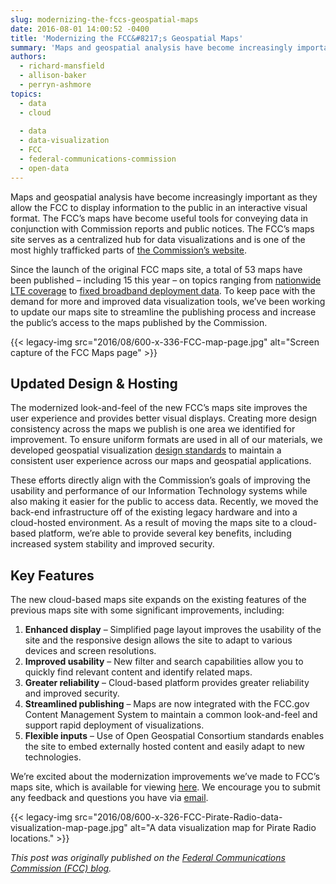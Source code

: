 ```yaml
---
slug: modernizing-the-fccs-geospatial-maps
date: 2016-08-01 14:00:52 -0400
title: 'Modernizing the FCC&#8217;s Geospatial Maps'
summary: 'Maps and geospatial analysis have become increasingly important as they allow the FCC to display information to the public in an interactive visual format. The FCC’s maps have become useful tools for conveying data in conjunction with Commission reports and public notices. The FCC’s maps site serves as a centralized hub for data visualizations and'
authors:
  - richard-mansfield
  - allison-baker
  - perryn-ashmore
topics:
  - data
  - cloud
  
  - data
  - data-visualization
  - FCC
  - federal-communications-commission
  - open-data
---
```


Maps and geospatial analysis have become increasingly important as they allow the FCC to display information to the public in an interactive visual format. The FCC’s maps have become useful tools for conveying data in conjunction with Commission reports and public notices. The FCC’s maps site serves as a centralized hub for data visualizations and is one of the most highly trafficked parts of [the Commission’s website](https://www.fcc.gov/).

Since the launch of the original FCC maps site, a total of 53 maps have been published – including 15 this year – on topics ranging from [nationwide LTE coverage](https://www.fcc.gov/reports-research/maps/nationwide-lte-coverage-july-2015) to [fixed broadband deployment data](https://www.fcc.gov/reports-research/maps/bpr-2016-fixed-25mbps-3mbps-deployment). To keep pace with the demand for more and improved data visualization tools, we’ve been working to update our maps site to streamline the publishing process and increase the public’s access to the maps published by the Commission.

{{< legacy-img src="2016/08/600-x-336-FCC-map-page.jpg" alt="Screen capture of the FCC Maps page" >}}

## Updated Design & Hosting

The modernized look-and-feel of the new FCC’s maps site improves the user experience and provides better visual displays. Creating more design consistency across the maps we publish is one area we identified for improvement. To ensure uniform formats are used in all of our materials, we developed geospatial visualization [design standards](http://fcc.github.io/design-standards/) to maintain a consistent user experience across our maps and geospatial applications.

These efforts directly align with the Commission’s goals of improving the usability and performance of our Information Technology systems while also making it easier for the public to access data. Recently, we moved the back-end infrastructure off of the existing legacy hardware and into a cloud-hosted environment. As a result of moving the maps site to a cloud-based platform, we’re able to provide several key benefits, including increased system stability and improved security.

## Key Features

The new cloud-based maps site expands on the existing features of the previous maps site with some significant improvements, including:

  1. **Enhanced display** &#8211; Simplified page layout improves the usability of the site and the responsive design allows the site to adapt to various devices and screen resolutions.
  2. **Improved usability** &#8211; New filter and search capabilities allow you to quickly find relevant content and identify related maps.
  3. **Greater reliability** – Cloud-based platform provides greater reliability and improved security.
  4. **Streamlined publishing** &#8211; Maps are now integrated with the FCC.gov Content Management System to maintain a common look-and-feel and support rapid deployment of visualizations.
  5. **Flexible inputs** &#8211; Use of Open Geospatial Consortium standards enables the site to embed externally hosted content and easily adapt to new technologies.

We’re excited about the modernization improvements we’ve made to FCC’s maps site, which is available for viewing [here](https://www.fcc.gov/reports-research/maps). We encourage you to submit any feedback and questions you have via [email](mailto:maps@fcc.gov).

{{< legacy-img src="2016/08/600-x-326-FCC-Pirate-Radio-data-visualization-map-page.jpg" alt="A data visualization map for Pirate Radio locations." >}}

_This post was originally published on the [Federal Communications Commission (FCC) blog](https://www.fcc.gov/news-events/blog)._